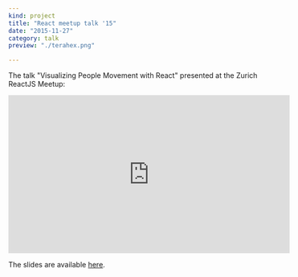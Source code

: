 ```yaml
---
kind: project
title: "React meetup talk '15"
date: "2015-11-27"
category: talk
preview: "./terahex.png"

---
```


The talk "Visualizing People Movement with React" presented at the Zurich ReactJS Meetup: 

<iframe width="560" height="315" src="https://www.youtube.com/embed/UdFxjsf5vsA?rel=0&amp;showinfo=0" frameborder="0" allow="autoplay; encrypted-media" allowfullscreen></iframe>

The slides are available [here](https://docs.google.com/presentation/d/19cYsulg6fS_cO1u5DL-iUmzS6n3H9hwFned0jpnNQrY/edit?usp=sharing).

